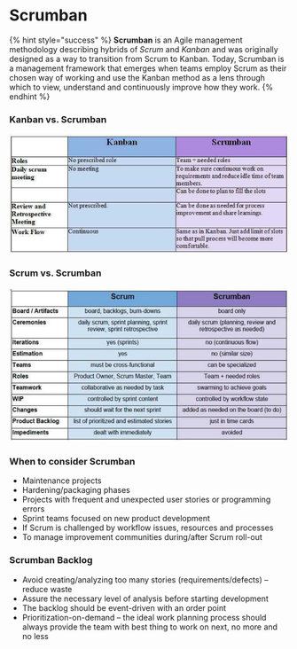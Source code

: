 # Scrumban

{% hint style="success" %}
**Scrumban** is an Agile management methodology describing hybrids of _Scrum_ and _Kanban_ and was originally designed as a way to transition from Scrum to Kanban. Today, Scrumban is a management framework that emerges when teams employ Scrum as their chosen way of working and use the Kanban method as a lens through which to view, understand and continuously improve how they work.
{% endhint %}

### **Kanban vs. Scrumban**

![](../../.gitbook/assets/kanban-vs-scumban.jpg)

### **Scrum vs. Scrumban**

![](../../.gitbook/assets/scrum-vs-scrumban.jpg)

### **When to consider Scrumban**

* Maintenance projects
* Hardening/packaging phases
* Projects with frequent and unexpected user stories or programming errors
* Sprint teams focused on new product development
* If Scrum is challenged by workflow issues, resources and processes
* To manage improvement communities during/after Scrum roll-out

### **Scrumban Backlog**

* Avoid creating/analyzing too many stories \(requirements/defects\) – reduce waste
* Assure the necessary level of analysis before starting development
* The backlog should be event-driven with an order point
* Prioritization-on-demand – the ideal work planning process should always provide the team with best thing to work on next, no more and no less

